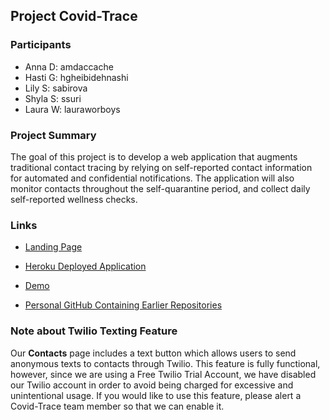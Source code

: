 Project Covid-Trace
-


### Participants

- Anna D: amdaccache
- Hasti G: hgheibidehnashi
- Lily S: sabirova
- Shyla S: ssuri
- Laura W: lauraworboys

### Project Summary

The goal of this project is to develop a web application that augments traditional contact tracing by relying on self-reported contact information for automated and confidential notifications. The application will also monitor contacts throughout the self-quarantine period, and collect daily self-reported wellness checks.


### Links 

- [Landing Page](https://pages.github.ccs.neu.edu/2020FACS5500SV/project-Covid-trace/)

- [Heroku Deployed Application](https://immense-ocean-18496.herokuapp.com/)

- [Demo](https://www.youtube.com/watch?v=sZ84XGj5Ir8&feature=youtu.be)

- [Personal GitHub Containing Earlier Repositories](https://github.com/suris8?tab=repositories)

### Note about Twilio Texting Feature

Our **Contacts** page includes a text button which allows users to send anonymous texts to contacts through Twilio.  This feature is fully functional, however, since we are using a Free Twilio Trial Account, we have disabled our Twilio account in order to avoid being charged for excessive and unintentional usage.  If you would like to use this feature, please alert a Covid-Trace team member so that we can enable it.  
